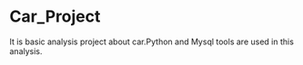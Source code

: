# Car_Project
It is basic analysis project about car.Python and Mysql tools are used in this analysis.

